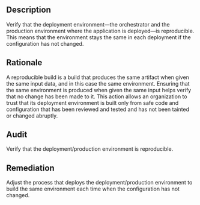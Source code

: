 ## Description

Verify that the deployment environment—the orchestrator and the production environment where the application is deployed—is reproducible. This means that the environment stays the same in each deployment if the configuration has not changed.

## Rationale

A reproducible build is a build that produces the same artifact when given the same input data, and in this case the same environment. Ensuring that the same environment is produced when given the same input helps verify that no change has been made to it. This action allows an organization to trust that its deployment environment is built only from safe code and configuration that has been reviewed and tested and has not been tainted or changed abruptly.

## Audit

Verify that the deployment/production environment is reproducible.

## Remediation

Adjust the process that deploys the deployment/production environment to build the same environment each time when the configuration has not changed.

